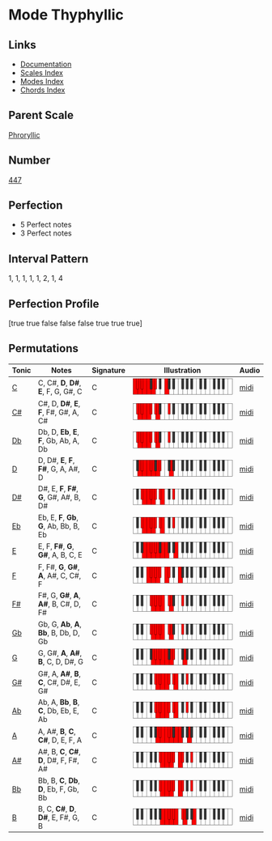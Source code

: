 # Mode Thyphyllic

## Links

- [Documentation](index.md)
- [Scales Index](Scales.md)
- [Modes Index](Modes.md)
- [Chords Index](Chords.md)

## Parent Scale

[Phroryllic](ScalePhroryllic.md)

## Number

[447](https://ianring.com/musictheory/scales/447)

## Perfection

- 5 Perfect notes
- 3 Perfect notes

## Interval Pattern

1, 1, 1, 1, 1, 2, 1, 4

## Perfection Profile

[true true false false false true true true]

## Permutations

| Tonic | Notes | Signature | Illustration | Audio |
|-------|-------|-----------|--------------|-------|
| [C](ModeCNaturalThyphyllic.md) | C, C#, **D**, **D#**, **E**, F, G, G#, C | C | ![CNaturalThyphyllic](ModeCNaturalThyphyllic.png) | [midi](https://github.com/edipermadi/music/blob/main/docs/ModeCNaturalThyphyllic.mid?raw=true) |
| [C#](ModeCSharpThyphyllic.md) | C#, D, **D#**, **E**, **F**, F#, G#, A, C# | C | ![CSharpThyphyllic](ModeCSharpThyphyllic.png) | [midi](https://github.com/edipermadi/music/blob/main/docs/ModeCSharpThyphyllic.mid?raw=true) |
| [Db](ModeDFlatThyphyllic.md) | Db, D, **Eb**, **E**, **F**, Gb, Ab, A, Db | C | ![DFlatThyphyllic](ModeDFlatThyphyllic.png) | [midi](https://github.com/edipermadi/music/blob/main/docs/ModeDFlatThyphyllic.mid?raw=true) |
| [D](ModeDNaturalThyphyllic.md) | D, D#, **E**, **F**, **F#**, G, A, A#, D | C | ![DNaturalThyphyllic](ModeDNaturalThyphyllic.png) | [midi](https://github.com/edipermadi/music/blob/main/docs/ModeDNaturalThyphyllic.mid?raw=true) |
| [D#](ModeDSharpThyphyllic.md) | D#, E, **F**, **F#**, **G**, G#, A#, B, D# | C | ![DSharpThyphyllic](ModeDSharpThyphyllic.png) | [midi](https://github.com/edipermadi/music/blob/main/docs/ModeDSharpThyphyllic.mid?raw=true) |
| [Eb](ModeEFlatThyphyllic.md) | Eb, E, **F**, **Gb**, **G**, Ab, Bb, B, Eb | C | ![EFlatThyphyllic](ModeEFlatThyphyllic.png) | [midi](https://github.com/edipermadi/music/blob/main/docs/ModeEFlatThyphyllic.mid?raw=true) |
| [E](ModeENaturalThyphyllic.md) | E, F, **F#**, **G**, **G#**, A, B, C, E | C | ![ENaturalThyphyllic](ModeENaturalThyphyllic.png) | [midi](https://github.com/edipermadi/music/blob/main/docs/ModeENaturalThyphyllic.mid?raw=true) |
| [F](ModeFNaturalThyphyllic.md) | F, F#, **G**, **G#**, **A**, A#, C, C#, F | C | ![FNaturalThyphyllic](ModeFNaturalThyphyllic.png) | [midi](https://github.com/edipermadi/music/blob/main/docs/ModeFNaturalThyphyllic.mid?raw=true) |
| [F#](ModeFSharpThyphyllic.md) | F#, G, **G#**, **A**, **A#**, B, C#, D, F# | C | ![FSharpThyphyllic](ModeFSharpThyphyllic.png) | [midi](https://github.com/edipermadi/music/blob/main/docs/ModeFSharpThyphyllic.mid?raw=true) |
| [Gb](ModeGFlatThyphyllic.md) | Gb, G, **Ab**, **A**, **Bb**, B, Db, D, Gb | C | ![GFlatThyphyllic](ModeGFlatThyphyllic.png) | [midi](https://github.com/edipermadi/music/blob/main/docs/ModeGFlatThyphyllic.mid?raw=true) |
| [G](ModeGNaturalThyphyllic.md) | G, G#, **A**, **A#**, **B**, C, D, D#, G | C | ![GNaturalThyphyllic](ModeGNaturalThyphyllic.png) | [midi](https://github.com/edipermadi/music/blob/main/docs/ModeGNaturalThyphyllic.mid?raw=true) |
| [G#](ModeGSharpThyphyllic.md) | G#, A, **A#**, **B**, **C**, C#, D#, E, G# | C | ![GSharpThyphyllic](ModeGSharpThyphyllic.png) | [midi](https://github.com/edipermadi/music/blob/main/docs/ModeGSharpThyphyllic.mid?raw=true) |
| [Ab](ModeAFlatThyphyllic.md) | Ab, A, **Bb**, **B**, **C**, Db, Eb, E, Ab | C | ![AFlatThyphyllic](ModeAFlatThyphyllic.png) | [midi](https://github.com/edipermadi/music/blob/main/docs/ModeAFlatThyphyllic.mid?raw=true) |
| [A](ModeANaturalThyphyllic.md) | A, A#, **B**, **C**, **C#**, D, E, F, A | C | ![ANaturalThyphyllic](ModeANaturalThyphyllic.png) | [midi](https://github.com/edipermadi/music/blob/main/docs/ModeANaturalThyphyllic.mid?raw=true) |
| [A#](ModeASharpThyphyllic.md) | A#, B, **C**, **C#**, **D**, D#, F, F#, A# | C | ![ASharpThyphyllic](ModeASharpThyphyllic.png) | [midi](https://github.com/edipermadi/music/blob/main/docs/ModeASharpThyphyllic.mid?raw=true) |
| [Bb](ModeBFlatThyphyllic.md) | Bb, B, **C**, **Db**, **D**, Eb, F, Gb, Bb | C | ![BFlatThyphyllic](ModeBFlatThyphyllic.png) | [midi](https://github.com/edipermadi/music/blob/main/docs/ModeBFlatThyphyllic.mid?raw=true) |
| [B](ModeBNaturalThyphyllic.md) | B, C, **C#**, **D**, **D#**, E, F#, G, B | C | ![BNaturalThyphyllic](ModeBNaturalThyphyllic.png) | [midi](https://github.com/edipermadi/music/blob/main/docs/ModeBNaturalThyphyllic.mid?raw=true) |
